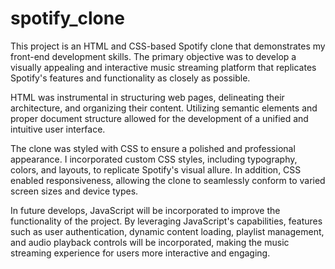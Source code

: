 # spotify_clone
This project is an HTML and CSS-based Spotify clone that demonstrates my front-end development skills. The primary objective was to develop a visually appealing and interactive music streaming platform that replicates Spotify's features and functionality as closely as possible.

HTML was instrumental in structuring web pages, delineating their architecture, and organizing their content. Utilizing semantic elements and proper document structure allowed for the development of a unified and intuitive user interface.

The clone was styled with CSS to ensure a polished and professional appearance. I incorporated custom CSS styles, including typography, colors, and layouts, to replicate Spotify's visual allure. In addition, CSS enabled responsiveness, allowing the clone to seamlessly conform to varied screen sizes and device types.

In future develops, JavaScript will be incorporated to improve the functionality of the project. By leveraging JavaScript's capabilities, features such as user authentication, dynamic content loading, playlist management, and audio playback controls will be incorporated, making the music streaming experience for users more interactive and engaging.
